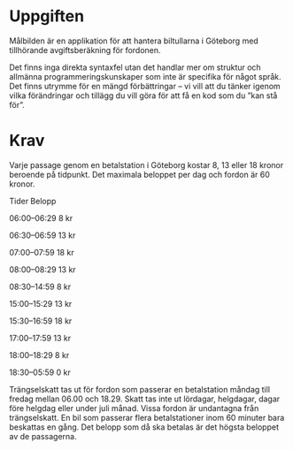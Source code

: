 # Uppgiften
Målbilden är en applikation för att hantera biltullarna i Göteborg med tillhörande avgiftsberäkning för fordonen.

Det finns inga direkta syntaxfel utan det handlar mer om struktur och allmänna programmeringskunskaper som inte är specifika för något språk. Det finns utrymme för en mängd förbättringar – vi vill att du tänker igenom vilka förändringar och tillägg du vill göra för att få en kod som du ”kan stå för”.

# Krav
Varje passage genom en betalstation i Göteborg kostar 8, 13 eller 18 kronor beroende på tidpunkt. Det maximala beloppet per dag och fordon är 60 kronor.

Tider           Belopp

06:00–06:29     8 kr

06:30–06:59     13 kr

07:00–07:59     18 kr

08:00–08:29     13 kr

08:30–14:59     8 kr

15:00–15:29     13 kr

15:30–16:59     18 kr

17:00–17:59     13 kr

18:00–18:29     8 kr

18:30–05:59     0 kr

Trängselskatt tas ut för fordon som passerar en betalstation måndag till fredag mellan 06.00 och 18.29. Skatt tas inte ut lördagar, helgdagar, dagar före helgdag eller under juli månad. Vissa fordon är undantagna från trängselskatt. En bil som passerar flera betalstationer inom 60 minuter bara beskattas en gång. Det belopp som då ska betalas är det högsta beloppet av de passagerna.
